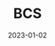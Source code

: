 ---
title: "BCS"
linkTitle: "BCS"
date: 2023-01-02
weight: 2
description: >
  En beskrivelse av maskintjeneren som verter BCS.
---